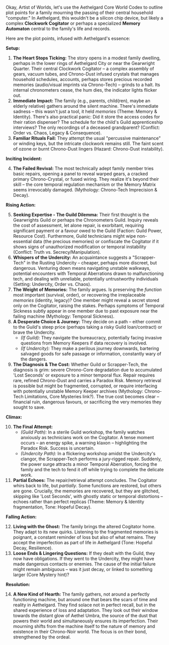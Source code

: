 Okay, Artist of Worlds, let's use the Aethelgard Core World Codex to outline plot points for a family mourning the passing of their central household "computer." In Aethelgard, this wouldn't be a silicon chip device, but likely a complex **Clockwork Cogitator** or perhaps a specialized **Memory Automaton** central to the family's life and records.

Here are the plot points, infused with Aethelgard's essence:

**Setup:**

1.  **The Heart Stops Ticking:** The story opens in a modest family dwelling, perhaps in the lower rings of Aethelgard City or near the Gearwright Quarter. Their central Clockwork Cogitator – a complex assembly of gears, vacuum tubes, and Chrono-Dust infused crystals that manages household schedules, accounts, perhaps stores precious recorded memories (audio/visual imprints via Chrono-Tech) – grinds to a halt. Its internal chronometers cease, the hum dies, the indicator lights flicker out.
2.  **Immediate Impact:** The family (e.g., parents, child(ren), maybe an elderly relative) gathers around the silent machine. There's immediate sadness – this wasn't just a tool, it held *memories* (Theme: Memory & Identity). There's also practical panic: Did it store the access codes for their ration dispenser? The schedule for the child's Guild apprenticeship interviews? The only recordings of a deceased grandparent? (Conflict: Order vs. Chaos, Legacy & Consequence).
3.  **Familiar Rituals Fail:** They attempt the usual "percussive maintenance" or winding keys, but the intricate clockwork remains still. The faint scent of ozone or burnt Chrono-Dust lingers (Hazard: Chrono-Dust instability).

**Inciting Incident:**

4.  **The Failed Revival:** The most technically adept family member tries basic repairs, opening a panel to reveal warped gears, a cracked primary Chrono-Crystal, or fused wiring. They realize it's beyond their skill – the core temporal regulation mechanism or the Memory Matrix seems irrevocably damaged. (Mythology: Chrono-Tech Imprecision & Decay).

**Rising Action:**

5.  **Seeking Expertise - The Guild Dilemma:** Their first thought is the Gearwrights Guild or perhaps the Chronometers Guild. Inquiry reveals the cost of assessment, let alone repair, is exorbitant, requiring significant payment or a favour owed to the Guild (Faction: Guild Power, Resource Cost). Furthermore, Guild technicians might wipe non-essential data (the precious memories) or confiscate the Cogitator if it shows signs of unauthorized modification or temporal instability (Conflict: Truth vs. Secrecy/Manipulation).
6.  **Whispers of the Undercity:** An acquaintance suggests a "Scrapper-Tech" in the Rusting Undercity – cheaper, perhaps more discreet, but dangerous. Venturing down means navigating unstable walkways, potential encounters with Temporal Aberrations drawn to malfunctioning tech, and dealing with unreliable, potentially untrustworthy individuals (Setting: Undercity, Order vs. Chaos).
7.  **The Weight of Memories:** The family argues. Is preserving the *function* most important (survival, order), or recovering the irreplaceable *memories* (identity, legacy)? One member might reveal a secret stored only on the Cogitator, raising the stakes. Perhaps symptoms of Temporal Sickness subtly appear in one member due to past exposure near the failing machine (Mythology: Temporal Sickness).
8.  **A Desperate Choice & Journey:** They decide on a path – either commit to the Guild's steep price (perhaps taking a risky Guild loan/contract) or brave the Undercity.
    *   *(If Guild):* They navigate the bureaucracy, potentially facing invasive questions from Memory Keepers if data recovery is involved.
    *   *(If Undercity):* They make a perilous journey downwards, bartering salvaged goods for safe passage or information, constantly wary of the dangers.
9.  **The Diagnosis & The Cost:** Whether Guild or Scrapper-Tech, the diagnosis is grim: severe Chrono-Core degradation due to accumulated 'Lost Seconds' or exposure to a minor temporal flux. Repair requires rare, refined Chrono-Dust and carries a Paradox Risk. Memory retrieval is possible but might be fragmented, corrupted, or require interfacing with potentially unstable Memory Keeper archives (Mythology: Chrono-Tech Limitations, Core Mysteries link?). The true cost becomes clear – financial ruin, dangerous favours, or sacrificing the very memories they sought to save.

**Climax:**

10. **The Final Attempt:**
    *   *(Guild Path):* In a sterile Guild workshop, the family watches anxiously as technicians work on the Cogitator. A tense moment occurs – an energy spike, a warning klaxon – highlighting the Paradox Risk. Success is uncertain.
    *   *(Undercity Path):* In a flickering workshop amidst the Undercity's clangor, the Scrapper-Tech performs a jury-rigged repair. Suddenly, the power surge attracts a minor Temporal Aberration, forcing the family and the tech to fend it off while trying to complete the delicate work.
11. **Partial Echoes:** The repair/retrieval attempt concludes. The Cogitator whirs back to life, but *partially*. Some functions are restored, but others are gone. Crucially, the memories are recovered, but they are glitched, skipping like 'Lost Seconds', with ghostly static or temporal distortions – echoes rather than perfect replicas (Theme: Memory & Identity fragmentation, Tone: Hopeful Decay).

**Falling Action:**

12. **Living with the Ghost:** The family brings the altered Cogitator home. They adapt to its new quirks. Listening to the fragmented memories is poignant, a constant reminder of loss but also of what remains. They accept the imperfection as part of life in Aethelgard (Tone: Hopeful Decay, Resilience).
13. **Loose Ends & Lingering Questions:** If they dealt with the Guild, they now have obligations. If they went to the Undercity, they might have made dangerous contacts or enemies. The cause of the initial failure might remain ambiguous – was it just decay, or linked to something larger (Core Mystery hint)?

**Resolution:**

14. **A New Kind of Hearth:** The family gathers, not around a perfectly functioning machine, but around one that bears the scars of time and reality in Aethelgard. They find solace not in perfect recall, but in the shared experience of loss and adaptation. They look out their window towards the distant glow of Aethel Umbra, the source of the dust that powers their world and simultaneously ensures its imperfection. Their mourning shifts from the machine itself to the nature of memory and existence in their Chrono-Noir world. The focus is on their bond, strengthened by the ordeal.